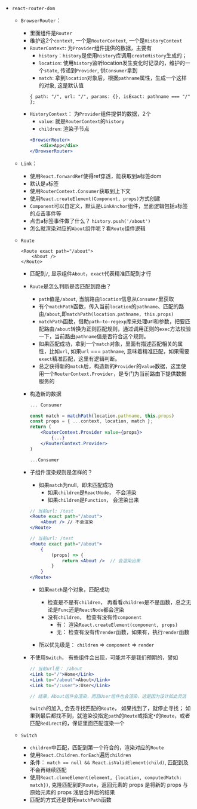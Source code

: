 -  `react-router-dom`
    - `BrowserRouter`： 
        - 里面组件是`Router`
        - 维护这2个`context`, 一个是`RouterContext`, 一个是`HistoryContext`
        - `RouterContext`: 为`Provider`组件提供的数据，主要有
            -  `history`：`history`是使用`history`库调用`createHistory`生成的； 
            - `location`: 使用`history`监听location发生变化时记录的，维护的一个`state`, 传递到`Provider`, 供`Consumer`拿到
            - `match`: 拿到`location`对象后，根据`pathname`属性，生成一个这样的对象, 这是默认值
            ```
            { path: "/", url: "/", params: {}, isExact: pathname === "/" };
            ```
        - `HistoryContext`： 为`Provider`组件提供的数据，2个
            - `value`: 就是`RouterContext`的`history`
            - `children`: 渲染子节点
            ```jsx
            <BrowserRouter>
                <div>App</div>
            </BrowserRouter>
            ```
    - `Link`：
        - 使用`React.forwardRef`使得ref穿透，能获取到a标签dom
        - 默认是`a`标签
        - 使用`RouterContext.Consumer`获取到上下文
        - 使用`React.createElement(Component, props)`方式创建
        - `Component`可以自定义，默认是`LinkAnchor`组件，里面逻辑包括`a`标签的点击事件等
        - 点击a标签事件做了什么？ `history.push('/about')`
        - 怎么就渲染对应的`About`组件呢？看`Route`组件逻辑
    - `Route`
        ```
        <Route exact path="/about">
            <About />
        </Route>
        ```
        - 匹配到`/`, 显示组件`About`，`exact`代表精准匹配到才行
        - `Route`是怎么判断是否匹配到路由？
            - `path`值是`/about`, 当前路由`location`信息从`Consumer`里获取
            - 有个`matchPath`函数，传入当前`location`的`pathname`、匹配的路由`/about`,即`matchPath(location.pathname, this.props)`
            - `matchPath`函数，借助`path-to-regexp`库来处理url和参数，把要匹配路由`/about`转换为正则匹配规则，通过调用正则的`exec`方法校验一下，当前路由`pathname`值是否符合这个规则。
            - 如果匹配成功，拿到一个`match`对象，里面有描述匹配相关的属性，比如`url`, 如果`url` === `pathname`, 意味着精准匹配，如果需要`exact`精准匹配，这里有逻辑判断。
            - 总之获得新的`match`后，构造新的`Provider`的`value`数据，这里使用一个`RouterContext.Provider`，是专门为当前路由下提供数据服务的
        - 构造新的数据
            ```jsx
            ... Consumer
            
            const match = matchPath(location.pathname, this.props)
            const props = { ...context, location, match };
            return (
                <RouterContext.Provider value={props}>
                    {...}
                </RouterContext.Provider>
            )
            
            ...Consumer
            ```
        - 子组件渲染规则是怎样的？
            - 如果`match`为null，即未匹配成功
                - 如果`children`是`ReactNode`， 不会渲染
                - 如果`children`是`Function`， 会渲染出来
            ```jsx
            // 当前url: /test
            <Route exact path="/about">
                <About /> // 不会渲染
            </Route>
            
            // 当前url: /test
            <Route exact path="/about">
                {
                    (props) => {
                        return <About />  // 会渲染出来
                    }
                }
            </Route>
            ```
            
            - 如果`match`是个对象，匹配成功
                - 检查是不是有`children`， 再看看`children`是不是函数，总之无论是`Func`还是`ReactNode`都会渲染
                - 没有`children`， 检查有没有传`component`
                    - 有： 渲染`React.createElement(component, props)`
                    - 无： 检查有没有传`render`函数，如果有，执行`render`函数
            
            - 所以优先级是： `children` => `component` => `render`
        - 不使用`Switch`， 有些组件会出现，可能并不是我们预期的，譬如
            ```jsx
            // 当前url是： /about
            <Link to="/">Home</Link>
            <Link to="/about">About</Link>
            <Link to="/:user">:User</Link>
            
            // 结果，About组件会渲染，而且User组件也会渲染，这是因为设计如此灵活
            ```
            `Switch`的加入, 会去寻找匹配的`Route`， 如果找到了，就停止寻找； 如果到最后都找不到，就渲染没指定`path`的`Route`或指定`*`的`Route`，或者匹配`Redirect`的，保证里面匹配渲染一个
            
    - `Switch`
        - `children`中匹配，匹配到第一个符合的，渲染对应的`Route`
        - 使用`React.Children.forEach`遍历`children`
        - 条件： `match == null && React.isValidElement(child)`, 匹配到及不会再继续匹配
        - 使用`React.cloneElement(element, {location, computedMatch: match})`, 克隆匹配到的`Route`，返回元素的 props 是将新的 props 与原始元素的 props 浅层合并后的结果
        - 匹配的方式还是使用`matchPath`函数
        
       
